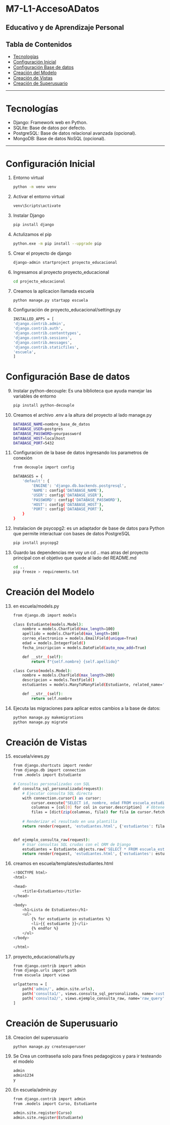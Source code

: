 # M7-L1-AccesoADatos
Educativo y de Aprendizaje Personal
---
## Tabla de Contenidos
- [Tecnologías](#Tecnologías)
- [Configuración Inicial](#configuración-Inicial)
- [Configuración Base de datos](#configuración-Base-de-datos)
- [Creación del Modelo](#creación-del-modelo)
- [Creación de Vistas](#creación-de-vistas)
- [Creación de Superusuario](#creación-de-superusuario)
---
# Tecnologías
- Django: Framework web en Python.
- SQLite: Base de datos por defecto.
- PostgreSQL: Base de datos relacional avanzada (opcional).
- MongoDB: Base de datos NoSQL (opcional).
--- 
# Configuración Inicial 
1. Entorno virtual 
    ```bash 
    python -m venv venv

2. Activar el entorno virtual
    ```bash 
    venv\Scripts\activate

3. Instalar Django
    ```bash 
    pip install django 

4. Actulizamos el pip 
    ```bash
    python.exe -m pip install --upgrade pip

5. Crear el proyecto de django
    ```bash 
    django-admin startproject proyecto_educacional 

6. Ingresamos al proyecto proyecto_educacional 
    ```bash 
    cd projecto_educacional

7. Creamos la aplicacion llamada escuela
    ```bash 
    python manage.py startapp escuela

8. Configuración de proyecto_educacional/settings.py 
    ```bash 
    INSTALLED_APPS = [
    'django.contrib.admin',
    'django.contrib.auth',
    'django.contrib.contenttypes',
    'django.contrib.sessions',
    'django.contrib.messages',
    'django.contrib.staticfiles',
    'escuela',
    ]

# Configuración Base de datos
9. Instalar python-decouple: Es una biblioteca que ayuda manejar las variables de entorno 
    ```bash
    pip install python-decouple

10. Creamos el archivo .env a la altura del proyecto al lado manage.py 
    ```bash
    DATABASE_NAME=nombre_base_de_datos
    DATABASE_USER=postgres
    DATABASE_PASSWORD=yourpassword
    DATABASE_HOST=localhost
    DATABASE_PORT=5432

11. Configuracion de la base de datos ingresando los parametros de conexión 
    ```bash
    from decouple import config

    DATABASES = {
        'default': {
            'ENGINE': 'django.db.backends.postgresql',
            'NAME': config('DATABASE_NAME'),
            'USER': config('DATABASE_USER'),
            'PASSWORD': config('DATABASE_PASSWORD'),
            'HOST': config('DATABASE_HOST'),
            'PORT': config('DATABASE_PORT'),
        }
    }
11. Instalacion de psycopg2: es un adaptador de base de datos para Python que permite interactuar con bases de datos PostgreSQL
    ```bash
    pip install psycopg2 

12. Guardo las dependencias me voy un cd .. mas atras del proyecto principal con el objetivo que quede al lado del README.md
    ```bash
    cd ..
    pip freeze > requirements.txt

# Creación del Modelo 

13. en escuela/models.py
    ```bash
    from django.db import models

    class Estudiante(models.Model):
        nombre = models.CharField(max_length=100)
        apellido = models.CharField(max_length=100)
        correo_electronico = models.EmailField(unique=True)
        edad = models.IntegerField()
        fecha_inscripcion = models.DateField(auto_now_add=True)

        def __str__(self):
            return f"{self.nombre} {self.apellido}"

    class Curso(models.Model):
        nombre = models.CharField(max_length=200)
        descripcion = models.TextField()
        estudiantes = models.ManyToManyField(Estudiante, related_name='cursos')

        def __str__(self):
            return self.nombre

14. Ejecuta las migraciones para aplicar estos cambios a la base de datos:
    ```bash 
    python manage.py makemigrations
    python manage.py migrate

# Creación de Vistas

15. escuela/views.py 
    ```bash 
    from django.shortcuts import render
    from django.db import connection
    from .models import Estudiante

    # Consultas personalizadas con SQL
    def consulta_sql_personalizada(request):
        # Ejecutar consulta SQL directa
        with connection.cursor() as cursor:
            cursor.execute("SELECT id, nombre, edad FROM escuela_estudiante WHERE edad >= %s", [18])
            columnas = [col[0] for col in cursor.description]  # Obtener los nombres de las columnas
            filas = [dict(zip(columnas, fila)) for fila in cursor.fetchall()]  # Convertir a diccionario
            
        # Renderizar el resultado en una plantilla
        return render(request, 'estudiantes.html', {'estudiantes': filas})


    def ejemplo_consulta_raw(request):
        # Usar consultas SQL crudas con el ORM de Django
        estudiantes = Estudiante.objects.raw('SELECT * FROM escuela_estudiante WHERE edad >= %s', [18])
        return render(request, 'estudiantes.html', {'estudiantes': estudiantes})

16. creamos en escuela/templates/estudiantes.html 
    ```bash 
    <!DOCTYPE html>
    <html>

    <head>
        <title>Estudiantes</title>
    </head>

    <body>
        <h1>Lista de Estudiantes</h1>
        <ul>
            {% for estudiante in estudiantes %}
            <li>{{ estudiante }}</li>
            {% endfor %}
        </ul>
    </body>

    </html>
17. proyecto_educacional/urls.py 
    ```bash 
    from django.contrib import admin
    from django.urls import path
    from escuela import views

    urlpatterns = [
        path('admin/', admin.site.urls),
        path('consulta1/', views.consulta_sql_personalizada, name='custom_query'),
        path('consulta2/', views.ejemplo_consulta_raw, name='raw_query'),
    ]
# Creación de Superusuario

18. Creacion del superusuario
    ```bash	
    python manage.py createsuperuser

19. Se Crea un contraseña solo para fines pedagogicos y para ir testeando el modelo 
    ```bash	
    admin
    admin1234
    y

20. En escuela/admin.py 
    ```bash	
    from django.contrib import admin
    from .models import Curso, Estudiante

    admin.site.register(Curso)
    admin.site.register(Estudiante)


